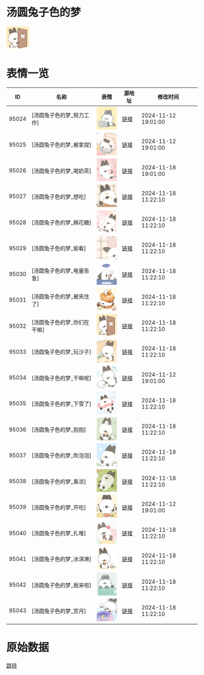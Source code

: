 # 汤圆兔子色的梦

<img src="./cover.png" height="60" alt="cover" />

# 表情一览

|ID|名称|表情|源地址|修改时间|
|----|----|----|----|----|
|95024|[汤圆兔子色的梦_努力工作]|<img src="./pic/095024_%5B汤圆兔子色的梦_努力工作%5D.png" height="60" alt="努力工作"/>|[链接](https://i0.hdslb.com/bfs/garb/005515cd438c86cc77dac87713f01473550669bf.png)|2024-11-12 19:01:00|
|95025|[汤圆兔子色的梦_被拿捏]|<img src="./pic/095025_%5B汤圆兔子色的梦_被拿捏%5D.png" height="60" alt="被拿捏"/>|[链接](https://i0.hdslb.com/bfs/garb/705213df0ee5f454cfec1186190e678dfc1f1519.png)|2024-11-12 19:01:00|
|95026|[汤圆兔子色的梦_喝奶茶]|<img src="./pic/095026_%5B汤圆兔子色的梦_喝奶茶%5D.png" height="60" alt="喝奶茶"/>|[链接](https://i0.hdslb.com/bfs/garb/3b556701f50df5e9d71ae665548d2870a706936f.png)|2024-11-18 19:01:00|
|95027|[汤圆兔子色的梦_想吃]|<img src="./pic/095027_%5B汤圆兔子色的梦_想吃%5D.png" height="60" alt="想吃"/>|[链接](https://i0.hdslb.com/bfs/garb/f47a6362c34d7b8a38449517880ae8e9d6297fa1.png)|2024-11-18 11:22:10|
|95028|[汤圆兔子色的梦_棉花糖]|<img src="./pic/095028_%5B汤圆兔子色的梦_棉花糖%5D.png" height="60" alt="棉花糖"/>|[链接](https://i0.hdslb.com/bfs/garb/252b5e1c79e41e87a945ba3c472eed08a9edc1c9.png)|2024-11-18 11:22:10|
|95029|[汤圆兔子色的梦_偷看]|<img src="./pic/095029_%5B汤圆兔子色的梦_偷看%5D.png" height="60" alt="偷看"/>|[链接](https://i0.hdslb.com/bfs/garb/722b8df6a1133366f918a9c5468d02458db4809d.png)|2024-11-18 11:22:10|
|95030|[汤圆兔子色的梦_电量告急]|<img src="./pic/095030_%5B汤圆兔子色的梦_电量告急%5D.png" height="60" alt="电量告急"/>|[链接](https://i0.hdslb.com/bfs/garb/70df7cfb594b817698bd41b3d0057784d8b8779d.png)|2024-11-18 11:22:10|
|95031|[汤圆兔子色的梦_被夹住了]|<img src="./pic/095031_%5B汤圆兔子色的梦_被夹住了%5D.png" height="60" alt="被夹住了"/>|[链接](https://i0.hdslb.com/bfs/garb/befb454522c6cb751759ebc67ce236b334e7d69f.png)|2024-11-18 11:22:10|
|95032|[汤圆兔子色的梦_你们在干嘛]|<img src="./pic/095032_%5B汤圆兔子色的梦_你们在干嘛%5D.png" height="60" alt="你们在干嘛"/>|[链接](https://i0.hdslb.com/bfs/garb/56e27a5637e9ad2906c97c9dc725334238488820.png)|2024-11-18 11:22:10|
|95033|[汤圆兔子色的梦_玩沙子]|<img src="./pic/095033_%5B汤圆兔子色的梦_玩沙子%5D.png" height="60" alt="玩沙子"/>|[链接](https://i0.hdslb.com/bfs/garb/ca4b31d6bb640a9ba6e586bfbc6ae886244c30a8.png)|2024-11-18 11:22:10|
|95034|[汤圆兔子色的梦_干嘛呢]|<img src="./pic/095034_%5B汤圆兔子色的梦_干嘛呢%5D.png" height="60" alt="干嘛呢"/>|[链接](https://i0.hdslb.com/bfs/garb/c6da10eef4a0f72cca034eb8f7fecf16cfafbb3b.png)|2024-11-12 19:01:00|
|95035|[汤圆兔子色的梦_下雪了]|<img src="./pic/095035_%5B汤圆兔子色的梦_下雪了%5D.png" height="60" alt="下雪了"/>|[链接](https://i0.hdslb.com/bfs/garb/0ea5b1ab3db590205d167ee314bfe8b3ef368266.png)|2024-11-18 11:22:10|
|95036|[汤圆兔子色的梦_抱抱]|<img src="./pic/095036_%5B汤圆兔子色的梦_抱抱%5D.png" height="60" alt="抱抱"/>|[链接](https://i0.hdslb.com/bfs/garb/ac7cd7accb363f4280830767627424869add2b84.png)|2024-11-18 11:22:10|
|95037|[汤圆兔子色的梦_吹泡泡]|<img src="./pic/095037_%5B汤圆兔子色的梦_吹泡泡%5D.png" height="60" alt="吹泡泡"/>|[链接](https://i0.hdslb.com/bfs/garb/b9ff3458614a80a5a5f2f5f3c4c5b432b5eccf2e.png)|2024-11-18 11:22:10|
|95038|[汤圆兔子色的梦_乘凉]|<img src="./pic/095038_%5B汤圆兔子色的梦_乘凉%5D.png" height="60" alt="乘凉"/>|[链接](https://i0.hdslb.com/bfs/garb/9d2dc0eb9f846a1cb4aed1992e52b838821fc59e.png)|2024-11-18 11:22:10|
|95039|[汤圆兔子色的梦_开吃]|<img src="./pic/095039_%5B汤圆兔子色的梦_开吃%5D.png" height="60" alt="开吃"/>|[链接](https://i0.hdslb.com/bfs/garb/d50466fa1aba82e37c8a59b598baa8e56a579ac5.png)|2024-11-12 19:01:00|
|95040|[汤圆兔子色的梦_扎堆]|<img src="./pic/095040_%5B汤圆兔子色的梦_扎堆%5D.png" height="60" alt="扎堆"/>|[链接](https://i0.hdslb.com/bfs/garb/7599730233017ce2a5afda1890ba7a78d8f30978.png)|2024-11-18 11:22:10|
|95041|[汤圆兔子色的梦_冰淇淋]|<img src="./pic/095041_%5B汤圆兔子色的梦_冰淇淋%5D.png" height="60" alt="冰淇淋"/>|[链接](https://i0.hdslb.com/bfs/garb/0fc094f55d46a6a49ccfbc9e28fec346542bd689.png)|2024-11-18 11:22:10|
|95042|[汤圆兔子色的梦_我来啦]|<img src="./pic/095042_%5B汤圆兔子色的梦_我来啦%5D.png" height="60" alt="我来啦"/>|[链接](https://i0.hdslb.com/bfs/garb/9fd0371d365a6e4f85963e27508771e851c3d05a.png)|2024-11-18 11:22:10|
|95043|[汤圆兔子色的梦_赏月]|<img src="./pic/095043_%5B汤圆兔子色的梦_赏月%5D.png" height="60" alt="赏月"/>|[链接](https://i0.hdslb.com/bfs/garb/37efb2a0d79a801e35a09c7f1df4eb663f44019c.png)|2024-11-18 11:22:10|

# 原始数据

[跳转](./raw.json)

